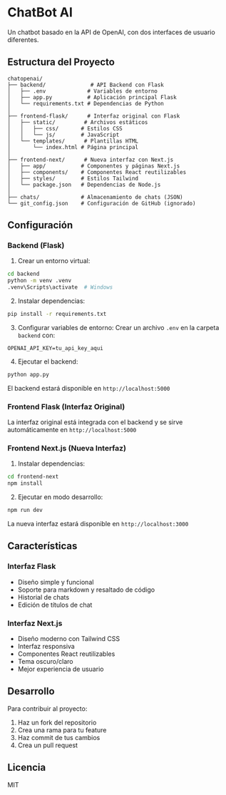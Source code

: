 # ChatBot AI

Un chatbot basado en la API de OpenAI, con dos interfaces de usuario diferentes.

## Estructura del Proyecto

```
chatopenai/
├── backend/              # API Backend con Flask
│   ├── .env             # Variables de entorno
│   ├── app.py           # Aplicación principal Flask
│   └── requirements.txt # Dependencias de Python
│
├── frontend-flask/      # Interfaz original con Flask
│   ├── static/         # Archivos estáticos
│   │   ├── css/       # Estilos CSS
│   │   └── js/        # JavaScript
│   └── templates/      # Plantillas HTML
│       └── index.html # Página principal
│
├── frontend-next/      # Nueva interfaz con Next.js
│   ├── app/           # Componentes y páginas Next.js
│   ├── components/    # Componentes React reutilizables
│   ├── styles/        # Estilos Tailwind
│   └── package.json   # Dependencias de Node.js
│
├── chats/             # Almacenamiento de chats (JSON)
└── git_config.json    # Configuración de GitHub (ignorado)
```

## Configuración

### Backend (Flask)

1. Crear un entorno virtual:
```bash
cd backend
python -m venv .venv
.venv\Scripts\activate  # Windows
```

2. Instalar dependencias:
```bash
pip install -r requirements.txt
```

3. Configurar variables de entorno:
Crear un archivo `.env` en la carpeta `backend` con:
```
OPENAI_API_KEY=tu_api_key_aqui
```

4. Ejecutar el backend:
```bash
python app.py
```

El backend estará disponible en `http://localhost:5000`

### Frontend Flask (Interfaz Original)

La interfaz original está integrada con el backend y se sirve automáticamente en `http://localhost:5000`

### Frontend Next.js (Nueva Interfaz)

1. Instalar dependencias:
```bash
cd frontend-next
npm install
```

2. Ejecutar en modo desarrollo:
```bash
npm run dev
```

La nueva interfaz estará disponible en `http://localhost:3000`

## Características

### Interfaz Flask
- Diseño simple y funcional
- Soporte para markdown y resaltado de código
- Historial de chats
- Edición de títulos de chat

### Interfaz Next.js
- Diseño moderno con Tailwind CSS
- Interfaz responsiva
- Componentes React reutilizables
- Tema oscuro/claro
- Mejor experiencia de usuario

## Desarrollo

Para contribuir al proyecto:

1. Haz un fork del repositorio
2. Crea una rama para tu feature
3. Haz commit de tus cambios
4. Crea un pull request

## Licencia

MIT
